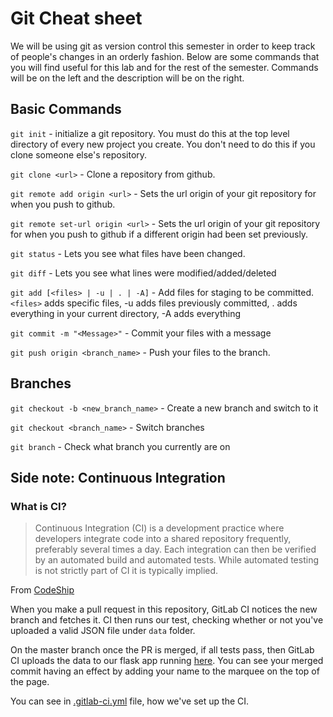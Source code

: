 # Git Cheat sheet
We will be using git as version control this semester in order to keep track of people's changes in an orderly fashion. Below are some commands that you will find useful for this lab and for the rest of the semester. Commands will be on the left and the description will be on the right.

## Basic Commands
`git init` - initialize a git repository. You must do this at the top level directory of every new project you create. You don't need to do this if you clone someone else's repository.

`git clone <url>` - Clone a repository from github. 

`git remote add origin <url>` - Sets the url origin of your git repository for when you push to github.

`git remote set-url origin <url>` - Sets the url origin of your git repository for when you push to github if a different origin had been set previously.

`git status` - Lets you see what files have been changed.

`git diff` - Lets you see what lines were modified/added/deleted

`git add [<files> | -u | . | -A]` - Add files for staging to be committed. `<files>` adds specific files, -u adds files previously committed, . adds everything in your current directory, -A adds everything

`git commit -m "<Message>"` - Commit your files with a message

`git push origin <branch_name>` - Push your files to the branch. 

## Branches
`git checkout -b <new_branch_name>` - Create a new branch and switch to it

`git checkout <branch_name>` - Switch branches

`git branch` - Check what branch you currently are on

## Side note: Continuous Integration

### What is CI?
> Continuous Integration (CI) is a development practice where developers integrate code into a shared repository frequently, preferably several times a day. Each integration can then be verified by an automated build and automated tests. While automated testing is not strictly part of CI it is typically implied.

From [CodeShip](https://codeship.com/continuous-integration-essentials)


When you make a pull request in this repository, GitLab CI notices the new branch and fetches it. CI then runs our test, checking whether or not you've uploaded a valid JSON file under `data` folder.

On the master branch once the PR is merged, if all tests pass, then GitLab CI uploads the data to our flask app running [here](https://aerobear.berkeley.edu/git-demo/). You can see your merged commit having an effect by adding your name to the marquee on the top of the page.

You can see in [.gitlab-ci.yml](.gitlab-ci.yml) file, how we've set up the CI.